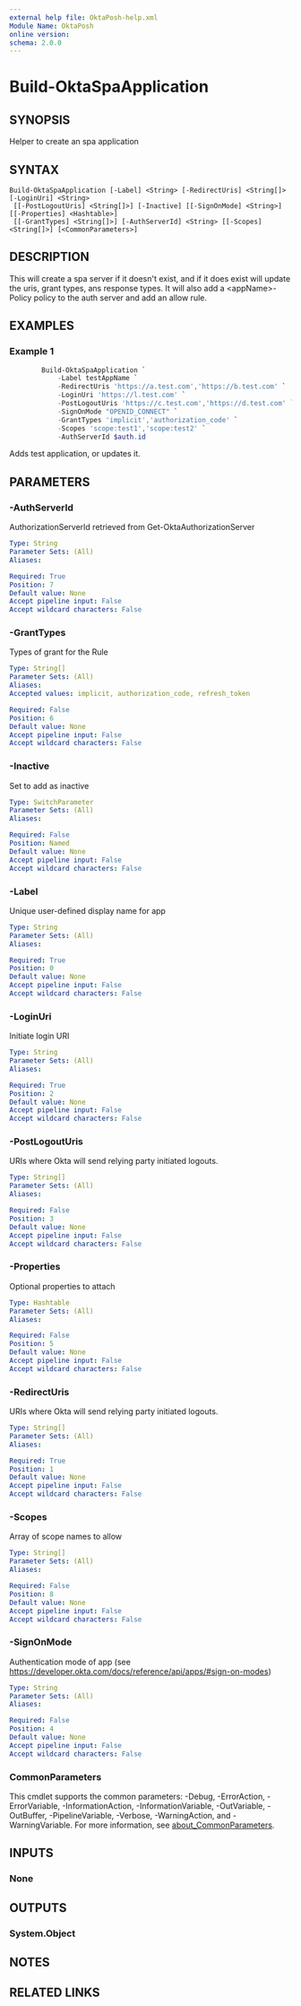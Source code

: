 ```yaml
---
external help file: OktaPosh-help.xml
Module Name: OktaPosh
online version:
schema: 2.0.0
---
```


# Build-OktaSpaApplication

## SYNOPSIS
Helper to create an spa application

## SYNTAX

```
Build-OktaSpaApplication [-Label] <String> [-RedirectUris] <String[]> [-LoginUri] <String>
 [[-PostLogoutUris] <String[]>] [-Inactive] [[-SignOnMode] <String>] [[-Properties] <Hashtable>]
 [[-GrantTypes] <String[]>] [-AuthServerId] <String> [[-Scopes] <String[]>] [<CommonParameters>]
```

## DESCRIPTION
This will create a spa server if it doesn't exist, and if it does exist will update the uris, grant types, ans response types.
It will also add a \<appName\>-Policy policy to the auth server and add an allow rule.

## EXAMPLES

### Example 1
```powershell
        Build-OktaSpaApplication `
            -Label testAppName `
            -RedirectUris 'https://a.test.com','https://b.test.com' `
            -LoginUri 'https://l.test.com' `
            -PostLogoutUris 'https://c.test.com','https://d.test.com' `
            -SignOnMode "OPENID_CONNECT" `
            -GrantTypes 'implicit','authorization_code' `
            -Scopes 'scope:test1','scope:test2' `
            -AuthServerId $auth.id

```

Adds test application, or updates it.

## PARAMETERS

### -AuthServerId
AuthorizationServerId retrieved from Get-OktaAuthorizationServer

```yaml
Type: String
Parameter Sets: (All)
Aliases:

Required: True
Position: 7
Default value: None
Accept pipeline input: False
Accept wildcard characters: False
```

### -GrantTypes
Types of grant for the Rule

```yaml
Type: String[]
Parameter Sets: (All)
Aliases:
Accepted values: implicit, authorization_code, refresh_token

Required: False
Position: 6
Default value: None
Accept pipeline input: False
Accept wildcard characters: False
```

### -Inactive
Set to add as inactive

```yaml
Type: SwitchParameter
Parameter Sets: (All)
Aliases:

Required: False
Position: Named
Default value: None
Accept pipeline input: False
Accept wildcard characters: False
```

### -Label
Unique user-defined display name for app

```yaml
Type: String
Parameter Sets: (All)
Aliases:

Required: True
Position: 0
Default value: None
Accept pipeline input: False
Accept wildcard characters: False
```

### -LoginUri
Initiate login URI

```yaml
Type: String
Parameter Sets: (All)
Aliases:

Required: True
Position: 2
Default value: None
Accept pipeline input: False
Accept wildcard characters: False
```

### -PostLogoutUris
URIs where Okta will send relying party initiated logouts.

```yaml
Type: String[]
Parameter Sets: (All)
Aliases:

Required: False
Position: 3
Default value: None
Accept pipeline input: False
Accept wildcard characters: False
```

### -Properties
Optional properties to attach

```yaml
Type: Hashtable
Parameter Sets: (All)
Aliases:

Required: False
Position: 5
Default value: None
Accept pipeline input: False
Accept wildcard characters: False
```

### -RedirectUris
URIs where Okta will send relying party initiated logouts.

```yaml
Type: String[]
Parameter Sets: (All)
Aliases:

Required: True
Position: 1
Default value: None
Accept pipeline input: False
Accept wildcard characters: False
```

### -Scopes
Array of scope names to allow

```yaml
Type: String[]
Parameter Sets: (All)
Aliases:

Required: False
Position: 8
Default value: None
Accept pipeline input: False
Accept wildcard characters: False
```

### -SignOnMode
Authentication mode of app (see https://developer.okta.com/docs/reference/api/apps/#sign-on-modes)

```yaml
Type: String
Parameter Sets: (All)
Aliases:

Required: False
Position: 4
Default value: None
Accept pipeline input: False
Accept wildcard characters: False
```

### CommonParameters
This cmdlet supports the common parameters: -Debug, -ErrorAction, -ErrorVariable, -InformationAction, -InformationVariable, -OutVariable, -OutBuffer, -PipelineVariable, -Verbose, -WarningAction, and -WarningVariable. For more information, see [about_CommonParameters](http://go.microsoft.com/fwlink/?LinkID=113216).

## INPUTS

### None

## OUTPUTS

### System.Object
## NOTES

## RELATED LINKS
